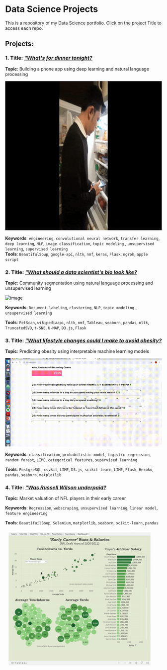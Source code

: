 # Data Science Projects
This is a repository of my Data Science portfolio. Click on the project Title to access each repo.  

## Projects:

### 1.  **Title**: [_"What's for dinner tonight?_](https://github.com/jhonsen/Produce2Recipe)   
**Topic**: Building a phone app using deep learning and natural language processing   

<img src="https://github.com/jhonsen/Produce2Recipe/blob/master/docs/images/P2R_action.gif" alt="P2R" title="Produce2Recipe App" width="640" height="480" />
     
**Keywords**: `engineering`, `convolutional neural network`, `transfer learning`, `deep learning`, `NLP`, `image classification`, `topic modeling` , `unsupervised learning`, `supervised learning`         
**Tools**: `BeautifulSoup`, `google-api`, `nltk`, `nmf`, `keras`, `Flask`, `ngrok`, `apple script`

### 2. **Title**: [_"What should a data scientist's bio look like?_](https://github.com/jhonsen/SimilarScientists)   
**Topic**: Community segmentation using natural language processing and unsupervised learning   
  
![image](https://github.com/jhonsen/SimilarScientists/blob/master/docs/figures/Final_onTableau.gif)   

**Keywords**: `Document labeling`, `clustering`, `NLP`,  `topic modeling` , `unsupervised learning`
      
**Tools**: `PetScan`, `wikipediaapi`, `nltk`, `nmf`, `Tableau`, `seaborn`, `pandas`, `nltk`, `TruncatedSVD`, `t-SNE`, `U-MAP`, `D3.js`, `Flask`

### 3. **Title**: [_"What lifestyle changes could I make to avoid obesity?_](https://github.com/jhonsen/ObesityPrediction)   
**Topic**: Predicting obesity using interpretable machine learning models   
   
![vid](https://github.com/jhonsen/ObesityPrediction/blob/master/docs/figures/shortervid.gif)  

**Keywords**: `classification`, `probabilistic model`, `logistic regression`, `random forest`, `LIME`, `categorical features`, `supervised learning`
      
**Tools**: `PostgreSQL`, `csvkit`, `LIME`, `D3.js`, `scikit-learn`, `LIME`, `Flask`, `Heroku`, `pandas`, `seaborn`, `matplotlib`

### 4. **Title**: [_"Was Russell Wilson underpaid?_](https://github.com/jhonsen/NFLplayersValuation)   
**Topic**: Market valuation of NFL players in their early career   

**Keywords**: `Regression`, `webscraping`,  `unsupervised learning`, `linear model`, `feature engineering`

**Tools**: `BeautifuilSoup`, `Selenium`, `matplotlib`, `seaborn`, `scikit-learn`, `pandas`

<img src="https://github.com/jhonsen/NFLplayersValuation/blob/master/codes/figures/NFLPlayers.gif" width="480" align="left">